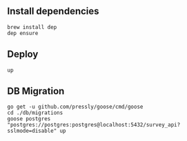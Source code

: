 ## Install dependencies

```
brew install dep
dep ensure
```

## Deploy

```
up
```


## DB Migration

```
go get -u github.com/pressly/goose/cmd/goose
cd ./db/migrations
goose postgres "postgres://postgres:postgres@localhost:5432/survey_api?sslmode=disable" up
```
